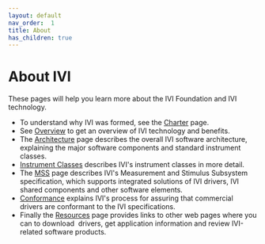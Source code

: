```yaml
---
layout: default
nav_order:  1
title: About
has_children: true
---
```


# About IVI

These pages will help you learn more about the IVI Foundation and IVI
technology.

  - To understand why IVI was formed, see the [Charter](charter.html)
    page.
  - See [Overview](overview.html) to get an overview of IVI technology
    and benefits.
  - The [Architecture](architecture.html) page describes the overall IVI
    software architecture, explaining the major software components and
    standard instrument classes.
  - [Instrument Classes](instrument_classes.html) describes IVI's
    instrument classes in more detail.
  - The [MSS](MSS.html) page describes IVI's Measurement and Stimulus
    Subsystem specification, which supports integrated solutions of IVI
    drivers, IVI shared components and other software elements.
  - [Conformance](conformance.html) explains IVI's process for assuring
    that commercial drivers are conformant to the IVI specifications.
  - Finally the [Resources](resources.html) page provides links to other
    web pages where you can to download  drivers, get
    application information and review IVI-related software products.

